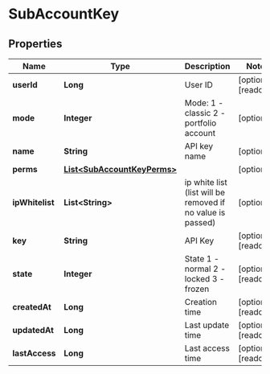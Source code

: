 
# SubAccountKey

## Properties

Name | Type | Description | Notes
------------ | ------------- | ------------- | -------------
**userId** | **Long** | User ID |  [optional] [readonly]
**mode** | **Integer** | Mode: 1 - classic 2 - portfolio account |  [optional]
**name** | **String** | API key name |  [optional]
**perms** | [**List&lt;SubAccountKeyPerms&gt;**](SubAccountKeyPerms.md) |  |  [optional]
**ipWhitelist** | **List&lt;String&gt;** | ip white list (list will be removed if no value is passed) |  [optional]
**key** | **String** | API Key |  [optional] [readonly]
**state** | **Integer** | State 1 - normal 2 - locked 3 - frozen |  [optional] [readonly]
**createdAt** | **Long** | Creation time |  [optional] [readonly]
**updatedAt** | **Long** | Last update time |  [optional] [readonly]
**lastAccess** | **Long** | Last access time |  [optional] [readonly]

